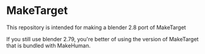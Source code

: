 # MakeTarget

This repository is intended for making a blender 2.8 port of MakeTarget

If you still use blender 2.79, you're better of using the version of MakeTarget that is bundled with MakeHuman.
